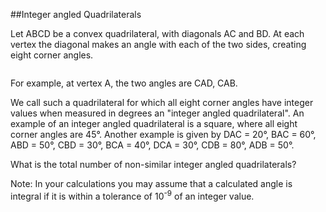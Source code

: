##Integer angled Quadrilaterals

Let ABCD be a convex quadrilateral, with diagonals AC and BD. At each vertex the diagonal makes an angle with each of the two sides, creating eight corner angles.

<img src="project/images/p177_quad.gif" alt="">

For example, at vertex A, the two angles are CAD, CAB.

We call such a quadrilateral for which all eight corner angles have integer values when measured in degrees an &quot;integer angled quadrilateral&quot;. An example of an integer angled quadrilateral is a square, where all eight corner angles are 45&#xB0;. Another example is given by DAC = 20&#xB0;, BAC = 60&#xB0;, ABD = 50&#xB0;, CBD = 30&#xB0;, BCA = 40&#xB0;, DCA = 30&#xB0;, CDB = 80&#xB0;, ADB = 50&#xB0;.

What is the total number of non-similar integer angled quadrilaterals?

Note: In your calculations you may assume that a calculated angle is integral if it is within a tolerance of 10<sup>-9</sup> of an integer value.

